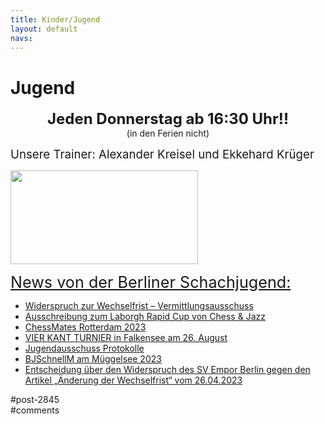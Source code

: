 ```yaml
---
title: Kinder/Jugend 
layout: default
navs:
---
```

<div class="post-2845 page type-page status-publish hentry" id="post-2845">
<h1 class="entry-title">Jugend</h1>
<div class="entry-content">
<p style="text-align: center;"><strong><span style="font-size: 18pt;">Jeden Donnerstag ab 16:30 Uhr!!</span><br/>
</strong>(in den Ferien nicht)</p>
<p><span style="font-size: 14pt;">Unsere Trainer: Alexander Kreisel und Ekkehard Krüger</span></p>
<p><a href="https://www.narva-schach.de/wordpress/wp-content/uploads/2018/03/0002farbe.jpg"><img alt="" class="size-medium wp-image-3899 aligncenter" decoding="async" height="150" sizes="(max-width: 300px) 100vw, 300px" src="https://www.narva-schach.de/wordpress/wp-content/uploads/2018/03/0002farbe-300x150.jpg" srcset="https://www.narva-schach.de/wordpress/wp-content/uploads/2018/03/0002farbe-300x150.jpg 300w, https://www.narva-schach.de/wordpress/wp-content/uploads/2018/03/0002farbe-768x384.jpg 768w, https://www.narva-schach.de/wordpress/wp-content/uploads/2018/03/0002farbe-1024x512.jpg 1024w, https://www.narva-schach.de/wordpress/wp-content/uploads/2018/03/0002farbe.jpg 1184w" width="300"/></a></p>
<p><span style="text-decoration-line: underline; font-size: 1.8em;">News von der Berliner Schachjugend:</span></p>
<ul><!--via SimplePie with RSSImport--><li><a href="https://www.schachjugend-in-berlin.de/widerspruch-zur-wechselfrist-vermittlungsausschuss/" title="Widerspruch zur Wechselfrist –  Vermittlungsausschuss">Widerspruch zur Wechselfrist –  Vermittlungsausschuss</a></li><li><a href="https://www.schachjugend-in-berlin.de/ausschreibung-zum-laborgh-rapid-cup-von-chess-jazz/" title="Ausschreibung zum Laborgh Rapid Cup von Chess &amp; Jazz">Ausschreibung zum Laborgh Rapid Cup von Chess &amp; Jazz</a></li><li><a href="https://www.schachjugend-in-berlin.de/chessmates-rotterdam-2023/" title="ChessMates Rotterdam 2023">ChessMates Rotterdam 2023</a></li><li><a href="https://www.schachjugend-in-berlin.de/vier-kant-turnier-in-falkensee-am-26-august/" title="VIER KANT TURNIER in Falkensee am 26. August">VIER KANT TURNIER in Falkensee am 26. August</a></li><li><a href="https://www.schachjugend-in-berlin.de/jugendausschuss-protokolle/" title="Jugendausschuss Protokolle">Jugendausschuss Protokolle</a></li><li><a href="https://www.schachjugend-in-berlin.de/bjschnellm-am-mueggelsee-2023/" title="BJSchnellM am Müggelsee 2023">BJSchnellM am Müggelsee 2023</a></li><li><a href="https://www.schachjugend-in-berlin.de/entscheidung-ueber-den-widerspruch-des-sv-empor-berlin-gegen-den-artikel-aenderung-der-wechselfrist-vom-26-04-2023/" title="Entscheidung über den Widerspruch des SV Empor Berlin gegen den Artikel „Änderung der Wechselfrist“ vom 26.04.2023">Entscheidung über den Widerspruch des SV Empor Berlin gegen den Artikel „Änderung der Wechselfrist“ vom 26.04.2023</a></li></ul>
</div><!-- .entry-content -->
</div> #post-2845 
<div id="comments">
</div> #comments 
